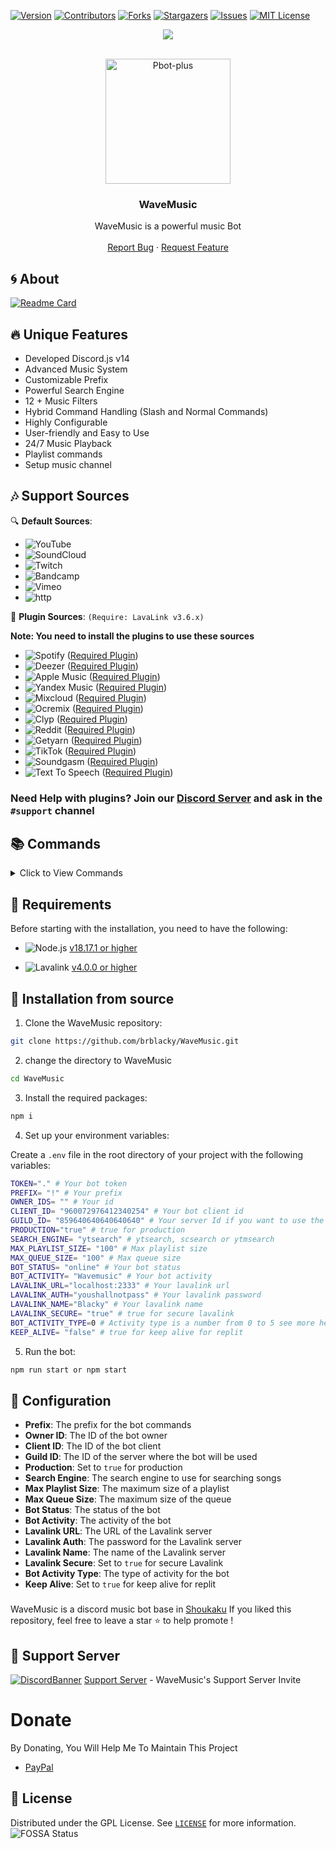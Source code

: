 
[![Version][version-shield]](version-url)
[![Contributors][contributors-shield]][contributors-url]
[![Forks][forks-shield]][forks-url]
[![Stargazers][stars-shield]][stars-url]
[![Issues][issues-shield]][issues-url]
[![MIT License][license-shield]][license-url]
<center><img src="https://capsule-render.vercel.app/api?type=waving&color=gradient&height=200&section=header&text=WaveMusic&fontSize=80&fontAlignY=35&animation=twinkling&fontColor=gradient" /></center>

<!-- PROJECT LOGO -->
<br />
<p align="center">
  <a href="https://github.com/brblacky/WaveMusic">
    <img src="https://media.discordapp.net/attachments/963097935820750878/963098304483328030/20220411_160253.png" alt="Pbot-plus" width="200" height="200">
  </a>

  <h3 align="center">WaveMusic</h3>

  <p align="center">
    WaveMusic is  a powerful music Bot
    <br />
    <br />
    <a href="https://github.com/brblacky/WaveMusic/issues">Report Bug</a>
    ·
    <a href="https://github.com/brblacky/WaveMusic/issues">Request Feature</a>
  </p>
</p>
<!-- ABOUT THE PROJECT -->

## 🌀 About

[![Readme Card](https://github-readme-stats.vercel.app/api/pin/?username=brblacky&repo=WaveMusic&theme=tokyonight)](https://github.com/brblacky/WaveMusic)

## 🔥 Unique Features

- Developed Discord.js v14
- Advanced Music System
- Customizable Prefix
- Powerful Search Engine
- 12 + Music Filters
- Hybrid Command Handling (Slash and Normal Commands)
- Highly Configurable
- User-friendly and Easy to Use
- 24/7 Music Playback
- Playlist commands
- Setup music channel

## 🎶 Support Sources

🔍 **Default Sources**:

- ![YouTube](https://img.shields.io/badge/YouTube-FF0000?style=plastic&logo=youtube&logoColor=white)
- ![SoundCloud](https://img.shields.io/badge/SoundCloud-FF3300?style=plastic&logo=soundcloud&logoColor=white)
- ![Twitch](https://img.shields.io/badge/Twitch-9146FF?style=plastic&logo=twitch&logoColor=white)
- ![Bandcamp](https://img.shields.io/badge/Bandcamp-629AA9?style=plastic&logo=bandcamp&logoColor=white)
- ![Vimeo](https://img.shields.io/badge/Vimeo-1AB7EA?style=plastic&logo=vimeo&logoColor=white)
- ![http](https://img.shields.io/badge/http-FFA500?style=plastic&logo=http&logoColor=white)

🔌 **Plugin Sources**: `(Require: LavaLink v3.6.x)`

**Note: You need to install the plugins to use these sources**

- ![Spotify](https://img.shields.io/badge/Spotify-1ED760?style=plastic&logo=spotify&logoColor=white) ([Required Plugin][LavaSry])
- ![Deezer](https://img.shields.io/badge/Deezer-FF0000?style=plastic&logo=deezer&logoColor=white) ([Required Plugin][LavaSry])
- ![Apple Music](https://img.shields.io/badge/Apple%20Music-000000?style=plastic&logo=apple-music&logoColor=white) ([Required Plugin][LavaSry])
- ![Yandex Music](https://img.shields.io/badge/Yandex%20Music-FF0066?style=plastic&logo=yandex-music&logoColor=white) ([Required Plugin][LavaSry])
- ![Mixcloud](https://img.shields.io/badge/Mixcloud-51C4D3?style=plastic&logo=mixcloud&logoColor=white) ([Required Plugin][skybot-lavalink-plugin])
- ![Ocremix](https://img.shields.io/badge/Ocremix-FF6600?style=plastic&logo=ocremix&logoColor=white) ([Required Plugin][skybot-lavalink-plugin])
- ![Clyp](https://img.shields.io/badge/Clyp-6BB5A6?style=plastic&logo=clyp&logoColor=white) ([Required Plugin][skybot-lavalink-plugin])
- ![Reddit](https://img.shields.io/badge/Reddit-FF4500?style=plastic&logo=reddit&logoColor=white) ([Required Plugin][skybot-lavalink-plugin])
- ![Getyarn](https://img.shields.io/badge/Getyarn-FF9000?style=plastic&logo=getyarn&logoColor=white) ([Required Plugin][skybot-lavalink-plugin])
- ![TikTok](https://img.shields.io/badge/TikTok-FF2D55?style=plastic&logo=tiktok&logoColor=white) ([Required Plugin][skybot-lavalink-plugin])
- ![Soundgasm](https://img.shields.io/badge/Soundgasm-F1672F?style=plastic&logo=soundgasm&logoColor=white) ([Required Plugin][skybot-lavalink-plugin])
- ![Text To Speech](https://img.shields.io/badge/Text%20To%20Speech-3080ff?style=plastic&logo=google-translate&logoColor=white) ([Required Plugin][skybot-lavalink-plugin])

[LavaSry]: https://github.com/TopiSenpai/LavaSrc
[skybot-lavalink-plugin]: https://github.com/DuncteBot/skybot-lavalink-plugin

### **Need Help with plugins?** Join our [Discord Server](https://discord.gg/ns8CTk9J3e) and ask in the `#support` channel

## 📚 Commands

<details><summary>Click to View Commands</summary>

| Name         | Description                           | Options                                     |
| ------------ | ------------------------------------- | ------------------------------------------- |
| `prefix`     | Shows the bot's prefix                |                                             |
| `help`       | Shows the help menu                   | `command`: The command you want to get info |
|              |                                       | on                                          |
| `info`       | Shows information about the bot       |                                             |
| `invite`     | Sends the bot's invite link           |                                             |
| `ping`       | Shows the bot's ping                  |                                             |
| `clearqueue` | Clears the queue                      |                                             |
| `join`       | Joins the voice channel               |                                             |
| `leave`      | Leaves the voice channel              |                                             |
| `nowplaying` | Shows the currently playing song      |                                             |
| `play`       | Plays a song from YouTube or Spotify  | `song`: The song you want to play           |
| `pause`      | Pauses the current song               |                                             |
| `queue`      | Shows the current queue               |                                             |
| `remove`     | Removes a song from the queue         | `song`: The song number                     |
| `resume`     | Resumes the current song              |                                             |
| `seek`       | Seeks to a certain time in the song   |                                             |
| `shuffle`    | Shuffles the queue                    |                                             |
| `skip`       | Skips the current song                |                                             |
| `skipto`     | Skips to a specific song in the queue |                                             |
| `stop`       | Stops the music and clears the queue  |                                             |
| `volume`     | Sets the volume of the player         | `number`: The volume you want to set        |

</details>

## 🔧 Requirements

Before starting with the installation, you need to have the following:

- ![Node.js](https://img.shields.io/badge/Node.js-43853D?style=for-the-badge&logo=node.js&logoColor=white) [v18.17.1 or higher](https://nodejs.org/en/download/)

- ![Lavalink](https://img.shields.io/badge/Lavalink-7289DA?style=for-the-badge&logo=discord&logoColor=white) [v4.0.0 or higher](https://github.com/freyacodes/Lavalink)

## 🚀 Installation from source

1. Clone the WaveMusic repository:

```bash
git clone https://github.com/brblacky/WaveMusic.git
```

2. change the directory to WaveMusic

```bash
cd WaveMusic
```

3. Install the required packages:

```bash
npm i
```

4. Set up your environment variables:

Create a `.env` file in the root directory of your project with the following variables:

```bash
TOKEN="." # Your bot token
PREFIX= "!" # Your prefix
OWNER_IDS= "" # Your id
CLIENT_ID= "960072976412340254" # Your bot client id
GUILD_ID= "859640640640640640" # Your server Id if you want to use the for single server
PRODUCTION="true" # true for production 
SEARCH_ENGINE= "ytsearch" # ytsearch, scsearch or ytmsearch
MAX_PLAYLIST_SIZE= "100" # Max playlist size
MAX_QUEUE_SIZE= "100" # Max queue size
BOT_STATUS= "online" # Your bot status
BOT_ACTIVITY= "Wavemusic" # Your bot activity
LAVALINK_URL="localhost:2333" # Your lavalink url
LAVALINK_AUTH="youshallnotpass" # Your lavalink password
LAVALINK_NAME="Blacky" # Your lavalink name
LAVALINK_SECURE= "true" # true for secure lavalink
BOT_ACTIVITY_TYPE=0 # Activity type is a number from 0 to 5 see more here https://discord.com/developers/docs/topics/gateway-events#activity-object-activity-types
KEEP_ALIVE= "false" # true for keep alive for replit

```


5. Run the bot:

```bash
npm run start or npm start
```

## 📝 Configuration

- **Prefix**: The prefix for the bot commands
- **Owner ID**: The ID of the bot owner
- **Client ID**: The ID of the bot client
- **Guild ID**: The ID of the server where the bot will be used
- **Production**: Set to `true` for production
- **Search Engine**: The search engine to use for searching songs
- **Max Playlist Size**: The maximum size of a playlist
- **Max Queue Size**: The maximum size of the queue
- **Bot Status**: The status of the bot
- **Bot Activity**: The activity of the bot
- **Lavalink URL**: The URL of the Lavalink server
- **Lavalink Auth**: The password for the Lavalink server
- **Lavalink Name**: The name of the Lavalink server
- **Lavalink Secure**: Set to `true` for secure Lavalink
- **Bot Activity Type**: The type of activity for the bot
- **Keep Alive**: Set to `true` for keep alive for replit

###

WaveMusic is a discord music bot base in [Shoukaku](<https://github.com/Deivu/Shoukaku>)
If you liked this repository, feel free to leave a star ⭐ to help promote !

## 💌 Support Server

[![DiscordBanner](https://invidget.switchblade.xyz/ns8CTk9J3e)](https://discord.gg/ns8CTk9J3e)
[Support Server](https://discord.gg/ns8CTk9J3e) - WaveMusic's Support Server Invite

# Donate

 By Donating, You Will Help Me To Maintain This Project

- [PayPal](https://www.paypal.me/sdip521)

<!-- LICENSE -->

## 🔐 License

Distributed under the  GPL License. See [`LICENSE`](https://github.com/brblacky/WaveMusic/blob/master/LICENSE) for more information.
 ![FOSSA Status](https://app.fossa.com/api/projects/git%2Bgithub.com%2Fbrblacky%2FWaveMusic.svg?type=shield)

[version-shield]: https://img.shields.io/github/package-json/v/brblacky/WaveMusic?style=for-the-badge
[contributors-shield]: https://img.shields.io/github/contributors/brblacky/WaveMusic.svg?style=for-the-badge
[contributors-url]: https://github.com/brblacky/WaveMusic/graphs/contributors
[forks-shield]: https://img.shields.io/github/forks/brblacky/WaveMusic.svg?style=for-the-badge
[forks-url]: https://github.com/brblacky/WaveMusic/network/members
[stars-shield]: https://img.shields.io/github/stars/brblacky/WaveMusic.svg?style=for-the-badge
[stars-url]: https://github.com/brblacky/WaveMusic/stargazers
[issues-shield]: https://img.shields.io/github/issues/brblacky/WaveMusic.svg?style=for-the-badge
[issues-url]: https://github.com/brblacky/WaveMusic/issues
[license-shield]: https://img.shields.io/github/license/brblacky/WaveMusic.svg?style=for-the-badge
[license-url]: https://github.com/brblacky/WaveMusic/blob/master/LICENSE
